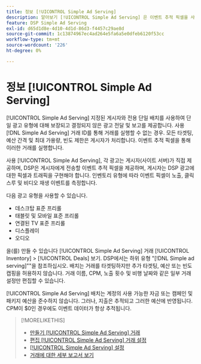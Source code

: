 ```yaml
---
title: 정보 [!UICONTROL Simple Ad Serving]
description: 알아보기 [!UICONTROL Simple Ad Serving] 은 이벤트 추적 픽셀을 사용합니다.
feature: DSP Simple Ad Serving
exl-id: d65d1d8e-4d10-4d1d-86d3-f4457c29ae8d
source-git-commit: 1c13874967ec4ad264e5fa6a5e0dfeb6120f53cc
workflow-type: tm+mt
source-wordcount: '226'
ht-degree: 0%

---
```


# 정보 [!UICONTROL Simple Ad Serving]

[!UICONTROL Simple Ad Serving] 지정된 게시자와 전용 단일 배치를 사용하여 단일 광고 유형에 대해 보장되고 결정되지 않은 광고 전달 및 보고를 제공합니다. 사용 [!DNL Simple Ad Serving] 거래 ID를 통해 거래를 실행할 수 없는 경우. 모든 타겟팅, 예산 간격 및 최대 가용량, 빈도 제한은 게시자가 처리합니다. 이벤트 추적 픽셀을 통해 이러한 거래를 실행합니다.

사용 [!UICONTROL Simple Ad Serving], 각 광고는 게시자(사이트 서버)가 직접 제공하며, DSP은 게시자에게 전송할 이벤트 추적 픽셀을 제공하며, 게시자는 DSP 광고에 대한 픽셀과 트래픽을 구현해야 합니다. 인벤토리 유형에 따라 이벤트 픽셀이 노출, 클릭스루 및 비디오 재생 이벤트를 측정합니다.

다음 광고 유형을 사용할 수 있습니다.

* 데스크탑 표준 프리롤
* 태블릿 및 모바일 표준 프리롤
* 연결된 TV 표준 프리롤
* 디스플레이
* 오디오

을(를) 만들 수 있습니다 [!UICONTROL Simple Ad Serving] 거래 [!UICONTROL Inventory] > [!UICONTROL Deals] 보기. DSP에서는 하위 유형 &quot;[!DNL Simple ad serving]&quot;&quot;을 참조하십시오. 배치는 거래를 타겟팅하지만 추가 타겟팅, 예산 또는 빈도 캡핑을 허용하지 않습니다. 거래 이름, CPM, 노출 횟수 및 비행 날짜와 같은 일부 거래 설정만 편집할 수 있습니다.<!-- If you need multiple tracking tags for a [!UICONTROL Simple Ad Serving] deal, create a duplicate deal. -->

[!UICONTROL Simple Ad Serving] 배치는 계정의 사용 가능한 자금 또는 캠페인 및 패키지 예산을 준수하지 않습니다. 그러나, 지출은 추적되고 그러한 예산에 반영됩니다. CPM이 $0인 경우에도 이벤트 데이터가 항상 추적됩니다.

>[!MORELIKETHIS]
>
>* [만들기 [!UICONTROL Simple Ad Serving] 거래](simple-deal-create.md)
>* [편집 [!UICONTROL Simple Ad Serving] 거래 설정](simple-deal-edit.md)
>* [[!UICONTROL Simple Ad Serving] 설정](simple-deal-settings.md)
>* [거래에 대한 세부 보고서 보기](/help/dsp/inventory/deal-view-report.md)


<!-- add back when reimplemented:
>* [View Event-Tracking Pixels for a [!UICONTROL Simple Ad Serving] Deal](simple-deal-show-pixels.md)
-->
